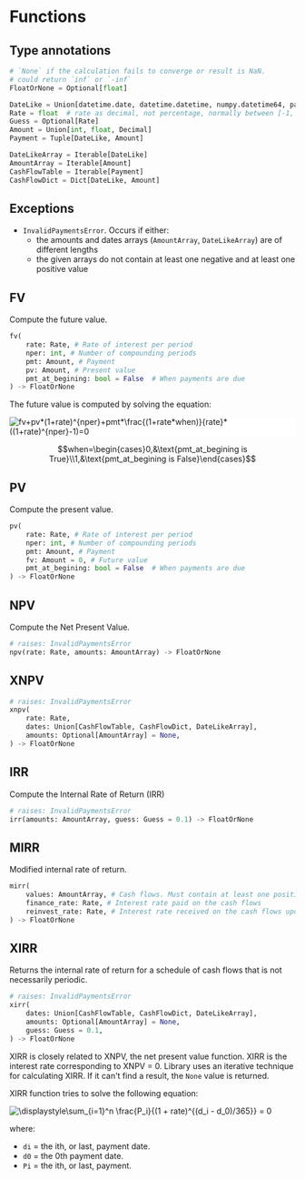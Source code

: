 # Functions

## Type annotations

```python
# `None` if the calculation fails to converge or result is NaN.
# could return `inf` or `-inf`
FloatOrNone = Optional[float]

DateLike = Union[datetime.date, datetime.datetime, numpy.datetime64, pandas.Timestamp]
Rate = float  # rate as decimal, not percentage, normally between [-1, 1]
Guess = Optional[Rate]
Amount = Union[int, float, Decimal]
Payment = Tuple[DateLike, Amount]

DateLikeArray = Iterable[DateLike]
AmountArray = Iterable[Amount]
CashFlowTable = Iterable[Payment]
CashFlowDict = Dict[DateLike, Amount]
```

## Exceptions

- `InvalidPaymentsError`. Occurs if either:
  - the amounts and dates arrays (`AmountArray`, `DateLikeArray`) are of different lengths
  - the given arrays do not contain at least one negative and at least one positive value

## FV

Compute the future value.

```python
fv(
    rate: Rate, # Rate of interest per period
    nper: int, # Number of compounding periods
    pmt: Amount, # Payment
    pv: Amount, # Present value
    pmt_at_begining: bool = False  # When payments are due
) -> FloatOrNone
```

The future value is computed by solving the equation:

<img
    style="background:white"
    alt="fv+pv*(1+rate)^{nper}+pmt*\frac{(1+rate*when)}{rate}*((1+rate)^{nper}-1)=0"
    src="https://render.githubusercontent.com/render/math?math=fv%2Bpv*(1%2Brate)^{nper}%2Bpmt*\frac{(1%2Brate*when)}{rate}*((1%2Brate)^{nper}-1)=0"
    />

$$when=\begin{cases}0,&\text{pmt_at_begining is True}\\1,&\text{pmt_at_begining is False}\end{cases}$$

## PV

Compute the present value.

```python
pv(
    rate: Rate, # Rate of interest per period
    nper: int, # Number of compounding periods
    pmt: Amount, # Payment
    fv: Amount = 0, # Future value
    pmt_at_begining: bool = False  # When payments are due
) -> FloatOrNone
```

## NPV

Compute the Net Present Value.

```python
# raises: InvalidPaymentsError
npv(rate: Rate, amounts: AmountArray) -> FloatOrNone
```

## XNPV

```python
# raises: InvalidPaymentsError
xnpv(
    rate: Rate,
    dates: Union[CashFlowTable, CashFlowDict, DateLikeArray],
    amounts: Optional[AmountArray] = None,
) -> FloatOrNone
```

## IRR

Compute the Internal Rate of Return (IRR)

```python
# raises: InvalidPaymentsError
irr(amounts: AmountArray, guess: Guess = 0.1) -> FloatOrNone
```

## MIRR

Modified internal rate of return.

```python
mirr(
    values: AmountArray, # Cash flows. Must contain at least one positive and one negative value or nan is returned.
    finance_rate: Rate, # Interest rate paid on the cash flows
    reinvest_rate: Rate, # Interest rate received on the cash flows upon reinvestment
) -> FloatOrNone
```

## XIRR

Returns the internal rate of return for a schedule of cash flows that is not necessarily periodic.

```python
# raises: InvalidPaymentsError
xirr(
    dates: Union[CashFlowTable, CashFlowDict, DateLikeArray],
    amounts: Optional[AmountArray] = None,
    guess: Guess = 0.1,
) -> FloatOrNone
```

XIRR is closely related to XNPV, the net present value function. XIRR is the interest rate corresponding to XNPV = 0.
Library uses an iterative technique for calculating XIRR. If it can't find a result, the `None` value is returned.

XIRR function tries to solve the following equation:

<img
    style="background:white"
    alt="\displaystyle\sum_{i=1}^n \frac{P_i}{(1 + rate)^{(d_i - d_0)/365}} = 0"
    src="https://render.githubusercontent.com/render/math?math=\displaystyle\sum_{i=1}^n \frac{P_i}{(1 %2B rate)^{(d_i - d_0)/365}} = 0"
    />

where:

- `di` = the ith, or last, payment date.
- `d0` = the 0th payment date.
- `Pi` = the ith, or last, payment.
